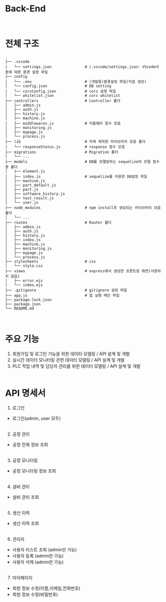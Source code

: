 # Back-End

<br>

# 전체 구조

```
.
├── .vscode
│   └── settings.json               # /.vscode/settings.json: VScode사용에 따른 환경 설정 파일
├── config
│   └── .env                        # (개발용)환경설정 파일(직접 생성)
│   └── config.json                 # DB setting
│   └── corsConfig.json             # cors 설정 파일
│   └── whitelist.json              # cors whitelist
├── controllers                     # Controller 폴더
│   ├── admin.js
│   ├── auth.js
│   ├── history.js
│   ├── machine.js
│   ├── middlewares.js              # 미들웨어 함수 모음
│   ├── monitoring.js
│   ├── mypage.js
│   └── process.js
├── lib                             # 자체 제작한 라이브러리 모음 폴더
│   └── responseStatus.js           # response 함수 모음
├── migrations                      # Migration 폴더
│   └── ...
├── models                          # DB를 모델링하는 sequelize의 모델 함수용 폴더
│   ├── element.js
│   ├── index.js                    # sequelize를 이용한 DB설정 파일
│   ├── machine.js
│   ├── part_default.js
│   ├── part.js
│   ├── software_history.js
│   ├── test_result.js
│   └── user.js
├── node_modules                    # npm install후 생성되는 라이브러리 모음 폴더
│   └── ...
├── routes                          # Router 폴더
│   ├── admin.js
│   ├── auth.js
│   ├── history.js
│   ├── index.js
│   ├── machine.js
│   ├── monitoring.js
│   ├── mypage.js
│   └── process.js
├── stylesheets                     # css
│   └── style.css
├── views                           # express에서 생성한 프론트용 화면(사용하지 않음)
│   ├── error.ejs
│   └── index.ejs
├── .gitignore                      # gitignore 설정 파일
├── app.js                          # 앱 실행 메인 파일
├── package-lock.json
├── package.json
└── README.md
```

<br>

# 주요 기능

1. 회원가입 및 로그인 기능을 위한 데이터 모델링 / API 설계 및 개발
2. 실시간 데이터 모니터링 관련 데이터 모델링 / API 설계 및 개발
3. PLC 작업 내역 및 담당자 관리를 위한 데이터 모델링 / API 설계 및 개발
   <br>
   <br>

# API 명세서

1. 로그인

- 로그인(admin, user 모두)
  <br>
  <br>

2. 공정 관리

- 공정 전체 정보 조회
  <br>
  <br>

3. 공정 모니터링

- 공정 모니터링 정보 조회
  <br>
  <br>

4. 설비 관리

- 설비 관리 조회
  <br>
  <br>

5. 생산 이력

- 생산 이력 조회
  <br>
  <br>

6. 관리자

- 사용자 리스트 조회 (admin만 가능)
- 사용자 등록 (admin만 가능)
- 사용자 삭제 (admin만 가능)
  <br>
  <br>

7. 마이페이지

- 회원 정보 수정(이름,이메일,전화번호)
- 회원 정보 수정(비밀번호)
